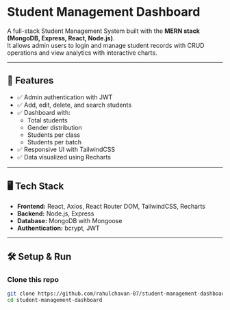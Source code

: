 # Student Management Dashboard

A full-stack Student Management System built with the **MERN stack (MongoDB, Express, React, Node.js)**.  
It allows admin users to login and manage student records with CRUD operations and view analytics with interactive charts.

---

## 🚀 Features

- ✅ Admin authentication with JWT
- ✅ Add, edit, delete, and search students
- ✅ Dashboard with:
  - Total students
  - Gender distribution
  - Students per class
  - Students per batch
- ✅ Responsive UI with TailwindCSS
- ✅ Data visualized using Recharts

---

## 🖥️ Tech Stack

- **Frontend:** React, Axios, React Router DOM, TailwindCSS, Recharts
- **Backend:** Node.js, Express
- **Database:** MongoDB with Mongoose
- **Authentication:** bcrypt, JWT

---


## 🛠️ Setup & Run

### Clone this repo
```bash
git clone https://github.com/rahulchavan-07/student-management-dashboard.git
cd student-management-dashboard
